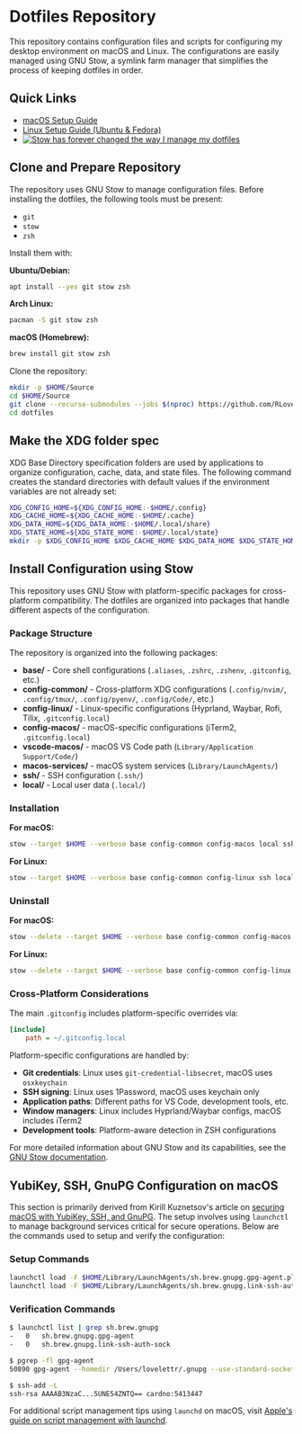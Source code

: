 # Dotfiles Repository

This repository contains configuration files and scripts for configuring my
desktop environment on macOS and Linux. The configurations are easily managed
using GNU Stow, a symlink farm manager that simplifies the process of keeping
dotfiles in order.

## Quick Links

- [macOS Setup Guide](https://github.com/RLovelett/dotfiles/wiki/macOS)
- [Linux Setup Guide (Ubuntu & Fedora)](https://github.com/RLovelett/dotfiles/wiki/Linux)
- [![Stow has forever changed the way I manage my dotfiles](https://img.youtube.com/vi/y6XCebnB9gs/0.jpg)](https://www.youtube.com/watch?v=y6XCebnB9gs)

## Clone and Prepare Repository

The repository uses GNU Stow to manage configuration files. Before installing the dotfiles, the following tools must be present:

- `git`
- `stow`
- `zsh`

Install them with:

**Ubuntu/Debian:**
```bash
apt install --yes git stow zsh
```

**Arch Linux:**
```bash
pacman -S git stow zsh
```

**macOS (Homebrew):**
```bash
brew install git stow zsh
```

Clone the repository:

```bash
mkdir -p $HOME/Source
cd $HOME/Source
git clone --recurse-submodules --jobs $(nproc) https://github.com/RLovelett/dotfiles.git
cd dotfiles
```

## Make the XDG folder spec

XDG Base Directory specification folders are used by applications to organize configuration, cache, data, and state files. The following command creates the standard directories with default values if the environment variables are not already set:

```bash
XDG_CONFIG_HOME=${XDG_CONFIG_HOME:-$HOME/.config}
XDG_CACHE_HOME=${XDG_CACHE_HOME:-$HOME/.cache}
XDG_DATA_HOME=${XDG_DATA_HOME:-$HOME/.local/share}
XDG_STATE_HOME=${XDG_STATE_HOME:-$HOME/.local/state}
mkdir -p $XDG_CONFIG_HOME $XDG_CACHE_HOME $XDG_DATA_HOME $XDG_STATE_HOME $HOME/.local/{,s}bin
```

## Install Configuration using Stow

This repository uses GNU Stow with platform-specific packages for cross-platform compatibility. The dotfiles are organized into packages that handle different aspects of the configuration.

### Package Structure

The repository is organized into the following packages:

- **base/** - Core shell configurations (`.aliases`, `.zshrc`, `.zshenv`, `.gitconfig`, etc.)
- **config-common/** - Cross-platform XDG configurations (`.config/nvim/`, `.config/tmux/`, `.config/pyenv/`, `.config/Code/`, etc.)
- **config-linux/** - Linux-specific configurations (Hyprland, Waybar, Rofi, Tilix, `.gitconfig.local`)
- **config-macos/** - macOS-specific configurations (iTerm2, `.gitconfig.local`)
- **vscode-macos/** - macOS VS Code path (`Library/Application Support/Code/`)
- **macos-services/** - macOS system services (`Library/LaunchAgents/`)
- **ssh/** - SSH configuration (`.ssh/`)
- **local/** - Local user data (`.local/`)

### Installation

**For macOS:**
```bash
stow --target $HOME --verbose base config-common config-macos local ssh macos-services vscode-macos
```

**For Linux:**
```bash
stow --target $HOME --verbose base config-common config-linux ssh local
```

### Uninstall

**For macOS:**
```bash
stow --delete --target $HOME --verbose base config-common config-macos local ssh macos-services vscode-macos
```

**For Linux:**
```bash
stow --delete --target $HOME --verbose base config-common config-linux ssh local
```

### Cross-Platform Considerations

The main `.gitconfig` includes platform-specific overrides via:
```ini
[include]
    path = ~/.gitconfig.local
```

Platform-specific configurations are handled by:
- **Git credentials**: Linux uses `git-credential-libsecret`, macOS uses `osxkeychain`
- **SSH signing**: Linux uses 1Password, macOS uses keychain only
- **Application paths**: Different paths for VS Code, development tools, etc.
- **Window managers**: Linux includes Hyprland/Waybar configs, macOS includes iTerm2
- **Development tools**: Platform-aware detection in ZSH configurations

For more detailed information about GNU Stow and its capabilities, see the [GNU Stow documentation](https://www.gnu.org/software/stow/manual/stow.html).

## YubiKey, SSH, GnuPG Configuration on macOS

This section is primarily derived from Kirill Kuznetsov's article on [securing
macOS with YubiKey, SSH, and
GnuPG](https://evilmartians.com/chronicles/stick-with-security-yubikey-ssh-gnupg-macos).
The setup involves using `launchctl` to manage background services critical for
secure operations. Below are the commands used to setup and verify the
configuration:

### Setup Commands

```bash
launchctl load -F $HOME/Library/LaunchAgents/sh.brew.gnupg.gpg-agent.plist
launchctl load -F $HOME/Library/LaunchAgents/sh.brew.gnupg.link-ssh-auth-socket.plist
```

### Verification Commands

```bash
$ launchctl list | grep sh.brew.gnupg
-	0	sh.brew.gnupg.gpg-agent
-	0	sh.brew.gnupg.link-ssh-auth-sock

$ pgrep -fl gpg-agent
50890 gpg-agent --homedir /Users/lovelettr/.gnupg --use-standard-socket --daemon

$ ssh-add -L
ssh-rsa AAAAB3NzaC...5UNE54ZNTQ== cardno:5413447
```

For additional script management tips using `launchd` on macOS, visit [Apple's
guide on script management with
launchd](https://support.apple.com/guide/terminal/script-management-with-launchd-apdc6c1077b-5d5d-4d35-9c19-60f2397b2369/mac).
